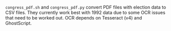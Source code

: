 `congress_pdf.sh` and `congress_pdf.py` convert PDF files with election data to CSV files. They currently work best with 1992 data due to 
some OCR issues that need to be worked out. OCR depends on Tesseract (v4) and GhostScript.
